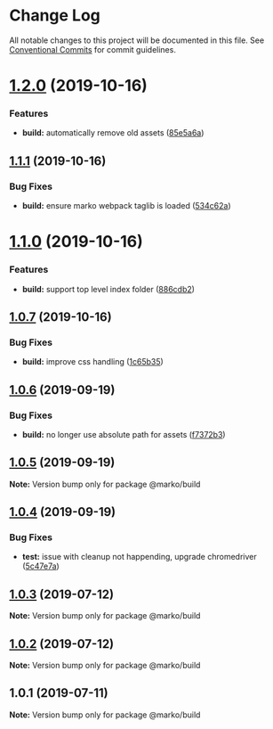 # Change Log

All notable changes to this project will be documented in this file.
See [Conventional Commits](https://conventionalcommits.org) for commit guidelines.

# [1.2.0](https://github.com/marko-js/cli/compare/@marko/build@1.1.1...@marko/build@1.2.0) (2019-10-16)


### Features

* **build:** automatically remove old assets ([85e5a6a](https://github.com/marko-js/cli/commit/85e5a6a))





## [1.1.1](https://github.com/marko-js/cli/compare/@marko/build@1.1.0...@marko/build@1.1.1) (2019-10-16)


### Bug Fixes

* **build:** ensure marko webpack taglib is loaded ([534c62a](https://github.com/marko-js/cli/commit/534c62a))





# [1.1.0](https://github.com/marko-js/cli/compare/@marko/build@1.0.7...@marko/build@1.1.0) (2019-10-16)


### Features

* **build:** support top level index folder ([886cdb2](https://github.com/marko-js/cli/commit/886cdb2))





## [1.0.7](https://github.com/marko-js/cli/compare/@marko/build@1.0.6...@marko/build@1.0.7) (2019-10-16)


### Bug Fixes

* **build:** improve css handling ([1c65b35](https://github.com/marko-js/cli/commit/1c65b35))





## [1.0.6](https://github.com/marko-js/cli/compare/@marko/build@1.0.5...@marko/build@1.0.6) (2019-09-19)


### Bug Fixes

* **build:** no longer use absolute path for assets ([f7372b3](https://github.com/marko-js/cli/commit/f7372b3))





## [1.0.5](https://github.com/marko-js/cli/compare/@marko/build@1.0.4...@marko/build@1.0.5) (2019-09-19)

**Note:** Version bump only for package @marko/build





## [1.0.4](https://github.com/marko-js/cli/compare/@marko/build@1.0.3...@marko/build@1.0.4) (2019-09-19)


### Bug Fixes

* **test:** issue with cleanup not happending, upgrade chromedriver ([5c47e7a](https://github.com/marko-js/cli/commit/5c47e7a))





## [1.0.3](https://github.com/marko-js/cli/compare/@marko/build@1.0.2...@marko/build@1.0.3) (2019-07-12)

**Note:** Version bump only for package @marko/build





## [1.0.2](https://github.com/marko-js/cli/compare/@marko/build@1.0.1...@marko/build@1.0.2) (2019-07-12)

**Note:** Version bump only for package @marko/build





## 1.0.1 (2019-07-11)

**Note:** Version bump only for package @marko/build
